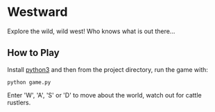# Westward
Explore the wild, wild west! Who knows what is out there...

## How to Play
Install [python3](https://www.python.org/downloads/) and then from the project directory, run the game with:
```
python game.py
```
Enter 'W', 'A', 'S' or 'D' to move about the world, watch out for cattle rustlers.
